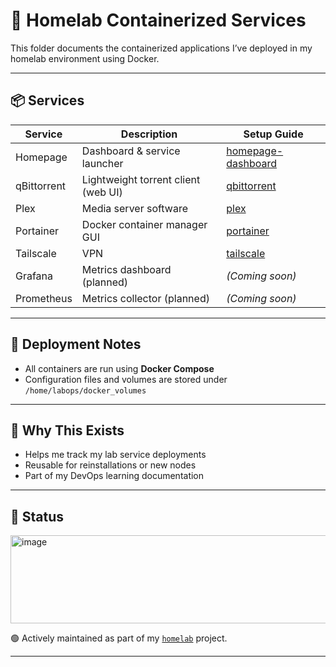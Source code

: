 # 🐳 Homelab Containerized Services

This folder documents the containerized applications I’ve deployed in my homelab environment using Docker.

---

## 📦 Services

| Service         | Description                        | Setup Guide                             |
|----------------|------------------------------------|------------------------------------------|
| Homepage        | Dashboard & service launcher       | [homepage-dashboard](https://github.com/raoulmoise/homelab/tree/main/containers/homepage-dashboard) |
| qBittorrent     | Lightweight torrent client (web UI)| [qbittorrent](https://github.com/raoulmoise/homelab/tree/main/containers/qbittorrent)     |
| Plex            | Media server software              | [plex](https://github.com/raoulmoise/homelab/tree/main/containers/plex)    |
| Portainer       | Docker container manager GUI       | [portainer](https://github.com/raoulmoise/homelab/tree/main/containers/portainer) |
| Tailscale       | VPN                                | [tailscale](https://github.com/raoulmoise/homelab/tree/main/containers/tailscale)
| Grafana         | Metrics dashboard (planned)        | *(Coming soon)* |
| Prometheus      | Metrics collector (planned)        | *(Coming soon)* |

---

## 🧱 Deployment Notes

- All containers are run using **Docker Compose**
- Configuration files and volumes are stored under `/home/labops/docker_volumes`

---

## 🧠 Why This Exists

- Helps me track my lab service deployments
- Reusable for reinstallations or new nodes
- Part of my DevOps learning documentation

---

## 🚧 Status

<img width="816" height="141" alt="image" src="https://github.com/user-attachments/assets/6e4b192a-4d2b-4e2c-9609-70fa1e6d02df" />


🟢 Actively maintained as part of my [`homelab`](https://github.com/raoulmoise/homelab) project.

---
